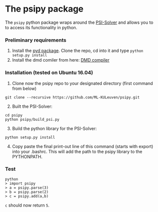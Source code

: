 # The psipy package
The `psipy` python package wraps around the [PSI-Solver](http://psisolver.org/) and allows you to to access its functionality in python.

### Preliminary requirements ###
1. Install the [pyd package](https://github.com/ariovistus/pyd). Clone the repo, cd into it and type `python setup.py install`
2. Install the dmd comiler from here: [DMD compiler](https://dlang.org/download.html#dmd)

### Installation (tested on Ubuntu 16.04) ###


1. Clone now the psipy repo to your designated directory (first command from below)
```
git clone --recursive https://github.com/ML-KULeuven/psipy.git
```
2. Built the PSI-Solver:
```
cd psipy
python psipy/build_psi.py
```
3. Build the python library for the PSI-Solver:
```
python setup.py install
```
4. Copy paste the final print-out line of this command (starts with export) into your .bashrc. This will add the path to the psipy library to the PYTHONPATH.

### Test ###
```
python
> import psipy
> a = psipy.parse(3)
> b = psipy.parse(2)
> c = psipy.add(a,b)
```
`c` should now return `5`.
